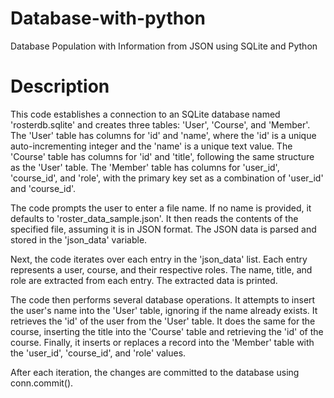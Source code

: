 # Database-with-python
Database Population with Information from JSON using SQLite and Python

# Description
This code establishes a connection to an SQLite database named 'rosterdb.sqlite' and creates three tables: 'User', 'Course', and 'Member'. The 'User' table has columns for 'id' and 'name', where the 'id' is a unique auto-incrementing integer and the 'name' is a unique text value. The 'Course' table has columns for 'id' and 'title', following the same structure as the 'User' table. The 'Member' table has columns for 'user_id', 'course_id', and 'role', with the primary key set as a combination of 'user_id' and 'course_id'.

The code prompts the user to enter a file name. If no name is provided, it defaults to 'roster_data_sample.json'. It then reads the contents of the specified file, assuming it is in JSON format. The JSON data is parsed and stored in the 'json_data' variable.

Next, the code iterates over each entry in the 'json_data' list. Each entry represents a user, course, and their respective roles. The name, title, and role are extracted from each entry. The extracted data is printed.

The code then performs several database operations. It attempts to insert the user's name into the 'User' table, ignoring if the name already exists. It retrieves the 'id' of the user from the 'User' table. It does the same for the course, inserting the title into the 'Course' table and retrieving the 'id' of the course. Finally, it inserts or replaces a record into the 'Member' table with the 'user_id', 'course_id', and 'role' values.

After each iteration, the changes are committed to the database using conn.commit().
